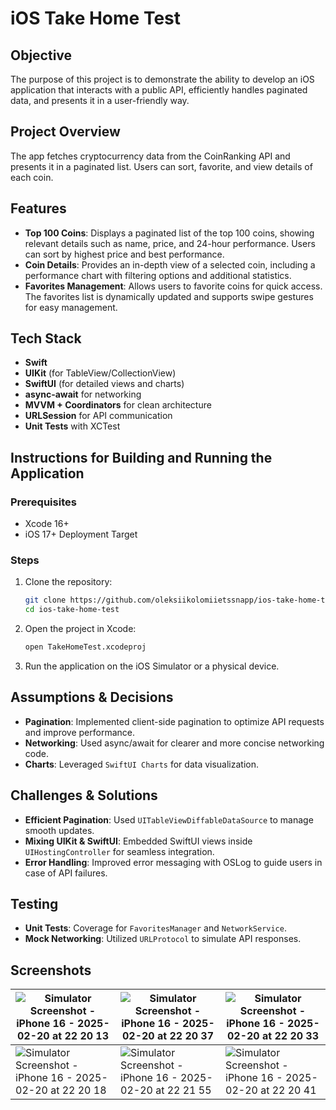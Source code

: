 # iOS Take Home Test

## Objective
The purpose of this project is to demonstrate the ability to develop an iOS application that interacts with a public API, efficiently handles paginated data, and presents it in a user-friendly way.

## Project Overview
The app fetches cryptocurrency data from the CoinRanking API and presents it in a paginated list. Users can sort, favorite, and view details of each coin.

## Features
- **Top 100 Coins**: Displays a paginated list of the top 100 coins, showing relevant details such as name, price, and 24-hour performance. Users can sort by highest price and best performance.
- **Coin Details**: Provides an in-depth view of a selected coin, including a performance chart with filtering options and additional statistics.
- **Favorites Management**: Allows users to favorite coins for quick access. The favorites list is dynamically updated and supports swipe gestures for easy management.

## Tech Stack
- **Swift**
- **UIKit** (for TableView/CollectionView)
- **SwiftUI** (for detailed views and charts)
- **async-await** for networking
- **MVVM + Coordinators** for clean architecture
- **URLSession** for API communication
- **Unit Tests** with XCTest

## Instructions for Building and Running the Application
### Prerequisites
- Xcode 16+
- iOS 17+ Deployment Target

### Steps
1. Clone the repository:
   ```sh
   git clone https://github.com/oleksiikolomiietssnapp/ios-take-home-test.git
   cd ios-take-home-test
   ```
2. Open the project in Xcode:
   ```sh
   open TakeHomeTest.xcodeproj
   ```
3. Run the application on the iOS Simulator or a physical device.

## Assumptions & Decisions
- **Pagination**: Implemented client-side pagination to optimize API requests and improve performance.
- **Networking**: Used async/await for clearer and more concise networking code.
- **Charts**: Leveraged `SwiftUI Charts` for data visualization.

## Challenges & Solutions
- **Efficient Pagination**: Used `UITableViewDiffableDataSource` to manage smooth updates.
- **Mixing UIKit & SwiftUI**: Embedded SwiftUI views inside `UIHostingController` for seamless integration.
- **Error Handling**: Improved error messaging with OSLog to guide users in case of API failures.

## Testing
- **Unit Tests**: Coverage for `FavoritesManager` and `NetworkService`.
- **Mock Networking**: Utilized `URLProtocol` to simulate API responses.

## Screenshots
| ![Simulator Screenshot - iPhone 16 - 2025-02-20 at 22 20 13](https://github.com/user-attachments/assets/1605f467-ac6a-499e-a5b3-53a7f65d15f2) | ![Simulator Screenshot - iPhone 16 - 2025-02-20 at 22 20 37](https://github.com/user-attachments/assets/1cf5d393-eae1-4694-a128-68e72af8bd19) | ![Simulator Screenshot - iPhone 16 - 2025-02-20 at 22 20 33](https://github.com/user-attachments/assets/fa46be1e-7bca-486f-8166-b58b5cbc8949) |
| --- | --- | --- |
| ![Simulator Screenshot - iPhone 16 - 2025-02-20 at 22 20 18](https://github.com/user-attachments/assets/a5f1b171-c487-4394-a5f6-98541af58057) | ![Simulator Screenshot - iPhone 16 - 2025-02-20 at 22 21 55](https://github.com/user-attachments/assets/5f14fb9c-4722-4ec3-8122-4fe45f8d8d4e) | ![Simulator Screenshot - iPhone 16 - 2025-02-20 at 22 20 41](https://github.com/user-attachments/assets/a4ff4d88-7379-4a29-877a-087f008bc81b) |
